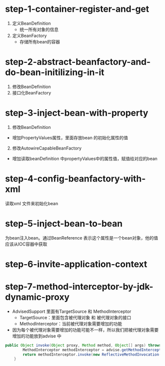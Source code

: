 # step-1-container-register-and-get

1. 定义BeanDefinition
    - 统一所有对象的信息
2. 定义BeanFactory
    - 存储所有bean的容器

# step-2-abstract-beanfactory-and-do-bean-initilizing-in-it

1. 修改BeanDefinition
2. 接口化BeanFactory

# step-3-inject-bean-with-property

1. 修改BeanDefinition

- 增加PropertyValues属性，里面存放bean 的初始化属性的值

2. 修改AutowireCapableBeanFactory

- 增加读取beanDefinition 中propertyValues中的属性值，赋值给对应的bean

# step-4-config-beanfactory-with-xml

读取xml 文件来初始化bean

# step-5-inject-bean-to-bean

为bean注入bean。通过BeanReference 表示这个属性是一个bean对象，他的值应该从IOC容器中获取

# step-6-invite-application-context

# step-7-method-interceptor-by-jdk-dynamic-proxy
- AdvisedSupport 里面有TargetSource 和 MethodInterceptor
  - TargetSource：里面包含被代理对象 和 被代理对象的接口
  - MethodInterceptor：当前被代理对象需要增加的功能
- 因为每个被代理对象需要增加的功能可能不一样，所以我们把被代理对象需要增加的功能放到advise 中
```java
public Object invoke(Object proxy, Method method, Object[] args) throws Throwable {
        MethodInterceptor methodInterceptor = advise.getMethodInterceptor();
        return methodInterceptor.invoke(new ReflectiveMethodInvocation(advise.getTargetSource().getTarget(), method, args));
    }
```